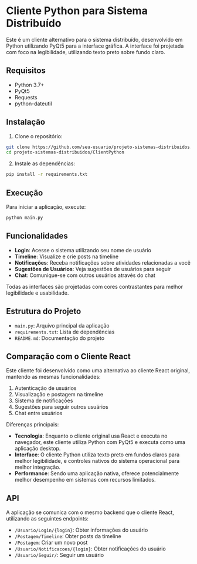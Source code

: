 # Cliente Python para Sistema Distribuído

Este é um cliente alternativo para o sistema distribuído, desenvolvido em Python utilizando PyQt5 para a interface gráfica. A interface foi projetada com foco na legibilidade, utilizando texto preto sobre fundo claro.

## Requisitos

- Python 3.7+
- PyQt5
- Requests
- python-dateutil

## Instalação

1. Clone o repositório:
```bash
git clone https://github.com/seu-usuario/projeto-sistemas-distribuidos.git
cd projeto-sistemas-distribuidos/ClientPython
```

2. Instale as dependências:
```bash
pip install -r requirements.txt
```

## Execução

Para iniciar a aplicação, execute:

```bash
python main.py
```

## Funcionalidades

- **Login**: Acesse o sistema utilizando seu nome de usuário
- **Timeline**: Visualize e crie posts na timeline
- **Notificações**: Receba notificações sobre atividades relacionadas a você
- **Sugestões de Usuários**: Veja sugestões de usuários para seguir
- **Chat**: Comunique-se com outros usuários através do chat

Todas as interfaces são projetadas com cores contrastantes para melhor legibilidade e usabilidade.

## Estrutura do Projeto

- `main.py`: Arquivo principal da aplicação
- `requirements.txt`: Lista de dependências
- `README.md`: Documentação do projeto

## Comparação com o Cliente React

Este cliente foi desenvolvido como uma alternativa ao cliente React original, mantendo as mesmas funcionalidades:

1. Autenticação de usuários
2. Visualização e postagem na timeline
3. Sistema de notificações
4. Sugestões para seguir outros usuários
5. Chat entre usuários

Diferenças principais:
- **Tecnologia**: Enquanto o cliente original usa React e executa no navegador, este cliente utiliza Python com PyQt5 e executa como uma aplicação desktop.
- **Interface**: O cliente Python utiliza texto preto em fundos claros para melhor legibilidade, e controles nativos do sistema operacional para melhor integração.
- **Performance**: Sendo uma aplicação nativa, oferece potencialmente melhor desempenho em sistemas com recursos limitados.

## API

A aplicação se comunica com o mesmo backend que o cliente React, utilizando as seguintes endpoints:

- `/Usuario/Login/{login}`: Obter informações do usuário
- `/Postagem/Timeline`: Obter posts da timeline
- `/Postagem`: Criar um novo post
- `/Usuario/Notificacoes/{login}`: Obter notificações do usuário
- `/Usuario/Seguir/`: Seguir um usuário